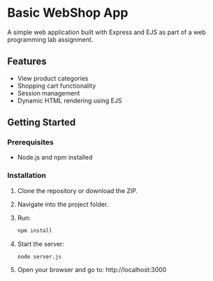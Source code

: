# Basic WebShop App

A simple web application built with Express and EJS as part of a web programming lab assignment.

## Features

- View product categories
- Shopping cart functionality
- Session management
- Dynamic HTML rendering using EJS

## Getting Started

### Prerequisites

- Node.js and npm installed

### Installation

1. Clone the repository or download the ZIP.
2. Navigate into the project folder.
3. Run:

   ```bash
   npm install
4. Start the server:
   ```bash
   node server.js
5. Open your browser and go to:
   http://localhost:3000
